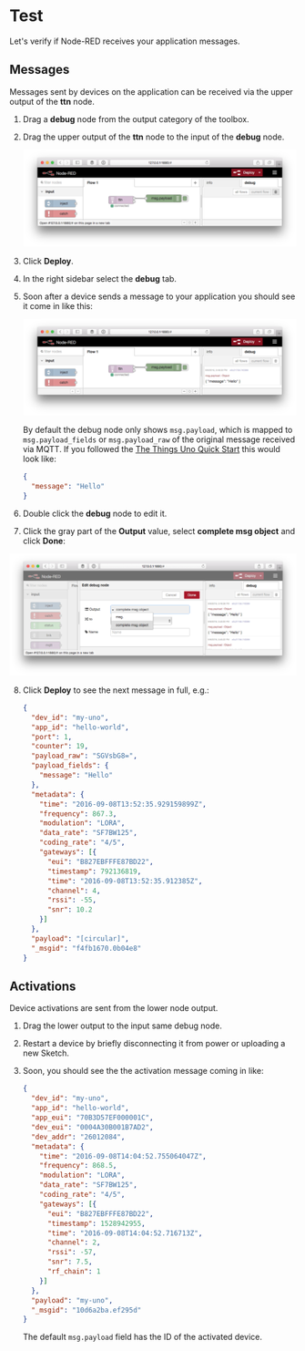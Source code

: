 # Test
Let's verify if Node-RED receives your application messages.

## Messages
Messages sent by devices on the application can be received via the upper output of the **ttn** node.

1.  Drag a **debug** node from the output category of the toolbox.
2.  Drag the upper output of the **ttn** node to the input of the **debug** node.

    ![](node-red-debug.png)

3.  Click **Deploy**.
4.  In the right sidebar select the **debug** tab.
5.  Soon after a device sends a message to your application you should see it come in like this:
    
    ![](node-red-debug-message.png)

    By default the debug node only shows `msg.payload`, which is mapped to `msg.payload_fields` or `msg.payload_raw` of the original message received via MQTT. If you followed the [The Things Uno Quick Start](/uno/#quick-start) this would look like:

    ```json
    { 
      "message": "Hello"
    }
    ```
    
6.  Double click the **debug** node to edit it.
7.  Click the gray part of the **Output** value, select **complete msg object** and click **Done**:

  ![Output complete msg object](node-red-debug-edit.png)
  
8.  Click **Deploy** to see the next message in full, e.g.:

    ```json
    {
      "dev_id": "my-uno",
      "app_id": "hello-world",
      "port": 1,
      "counter": 19,
      "payload_raw": "SGVsbG8=",
      "payload_fields": {
        "message": "Hello"
      },
      "metadata": {
        "time": "2016-09-08T13:52:35.929159899Z",
        "frequency": 867.3,
        "modulation": "LORA",
        "data_rate": "SF7BW125",
        "coding_rate": "4/5",
        "gateways": [{
          "eui": "B827EBFFFE87BD22",
          "timestamp": 792136819,
          "time": "2016-09-08T13:52:35.912385Z",
          "channel": 4,
          "rssi": -55,
          "snr": 10.2
        }]
      },
      "payload": "[circular]",
      "_msgid": "f4fb1670.0b04e8"
    }
    ```

## Activations
Device activations are sent from the lower node output.

1.  Drag the lower output to the input same debug node.
2.  Restart a device by briefly disconnecting it from power or uploading a new Sketch.
3.  Soon, you should see the the activation message coming in like:

    ```json
    {
      "dev_id": "my-uno",
      "app_id": "hello-world",
      "app_eui": "70B3D57EF000001C",
      "dev_eui": "0004A30B001B7AD2",
      "dev_addr": "26012084",
      "metadata": {
        "time": "2016-09-08T14:04:52.755064047Z",
        "frequency": 868.5,
        "modulation": "LORA",
        "data_rate": "SF7BW125",
        "coding_rate": "4/5",
        "gateways": [{
          "eui": "B827EBFFFE87BD22",
          "timestamp": 1528942955,
          "time": "2016-09-08T14:04:52.716713Z",
          "channel": 2,
          "rssi": -57,
          "snr": 7.5,
          "rf_chain": 1
        }]
      },
      "payload": "my-uno",
      "_msgid": "10d6a2ba.ef295d"
    }
    ```
  
    The default `msg.payload` field has the ID of the activated device.